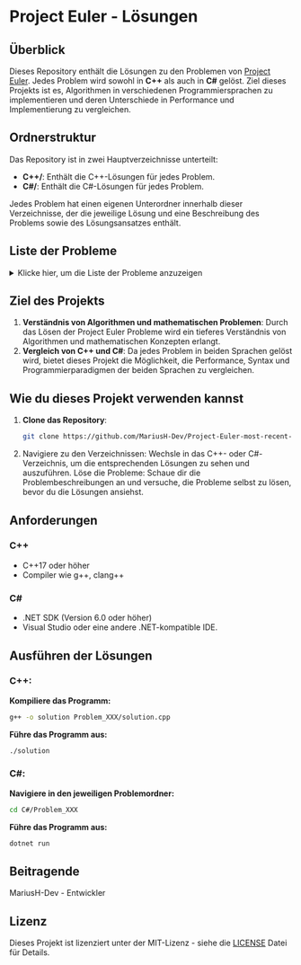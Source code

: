 # Project Euler - Lösungen

## Überblick

Dieses Repository enthält die Lösungen zu den Problemen von [Project Euler](https://projecteuler.net/). Jedes Problem wird sowohl in **C++** als auch in **C#** gelöst. Ziel dieses Projekts ist es, Algorithmen in verschiedenen Programmiersprachen zu implementieren und deren Unterschiede in Performance und Implementierung zu vergleichen.

## Ordnerstruktur

Das Repository ist in zwei Hauptverzeichnisse unterteilt:
- **C++/**: Enthält die C++-Lösungen für jedes Problem.
- **C#/**: Enthält die C#-Lösungen für jedes Problem.

Jedes Problem hat einen eigenen Unterordner innerhalb dieser Verzeichnisse, der die jeweilige Lösung und eine Beschreibung des Problems sowie des Lösungsansatzes enthält.

## Liste der Probleme

<details>
  <summary>Klicke hier, um die Liste der Probleme anzuzeigen</summary>

| Problem Nummer | Problem Name                              | C++ Lösung | C# Lösung  |
|:--------------:|:-----------------------------------------:|:----------:|:----------:|
| 02 | Even Fibonacci Numbers | [C++ Lösung](https://github.com/MariusH-Dev/Eulers-Project-Solutions/tree/master/cpp/02_Even_Fibonacci_Numbers) | [C# Lösung](https://github.com/MariusH-Dev/Eulers-Project-Solutions/tree/master/C%23/02_Even_Fibonacci_Numbers)|
| coming soon | ... | ... | ... |

</details>


## Ziel des Projekts

1. **Verständnis von Algorithmen und mathematischen Problemen**: Durch das Lösen der Project Euler Probleme wird ein tieferes Verständnis von Algorithmen und mathematischen Konzepten erlangt.
2. **Vergleich von C++ und C#**: Da jedes Problem in beiden Sprachen gelöst wird, bietet dieses Projekt die Möglichkeit, die Performance, Syntax und Programmierparadigmen der beiden Sprachen zu vergleichen.

## Wie du dieses Projekt verwenden kannst

1. **Clone das Repository**:
   ```bash
   git clone https://github.com/MariusH-Dev/Project-Euler-most-recent-solutions.git
2. Navigiere zu den Verzeichnissen:
Wechsle in das C++- oder C#-Verzeichnis, um die entsprechenden Lösungen zu sehen und auszuführen.
Löse die Probleme: Schaue dir die Problembeschreibungen an und versuche, die Probleme selbst zu lösen, bevor du die Lösungen ansiehst.
## Anforderungen

### C++
- C++17 oder höher
- Compiler wie g++, clang++
### C#
- .NET SDK (Version 6.0 oder höher)
- Visual Studio oder eine andere .NET-kompatible IDE.

## Ausführen der Lösungen

### C++:
**Kompiliere das Programm:**
```bash
g++ -o solution Problem_XXX/solution.cpp
```
**Führe das Programm aus:**

```bash
./solution
```
### C#:
**Navigiere in den jeweiligen Problemordner:**
```bash
cd C#/Problem_XXX
```
**Führe das Programm aus:**
```bash
dotnet run
```
## Beitragende

MariusH-Dev - Entwickler
## Lizenz

Dieses Projekt ist lizenziert unter der MIT-Lizenz - siehe die [LICENSE](LICENSE) Datei für Details.
